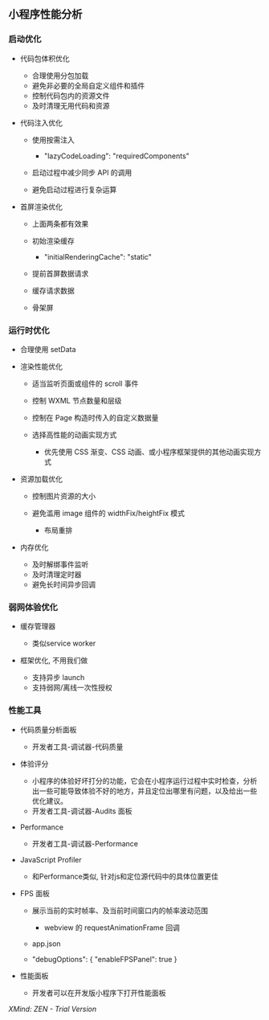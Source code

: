 ## 小程序性能分析

### 启动优化

- 代码包体积优化

	- 合理使用分包加载
	- 避免非必要的全局自定义组件和插件
	- 控制代码包内的资源文件
	- 及时清理无用代码和资源

- 代码注入优化

	- 使用按需注入

		- "lazyCodeLoading": "requiredComponents"

	- 启动过程中减少同步 API 的调用
	- 避免启动过程进行复杂运算

- 首屏渲染优化

	- 上面两条都有效果
	- 初始渲染缓存

		- "initialRenderingCache": "static"

	- 提前首屏数据请求
	- 缓存请求数据
	- 骨架屏

### 运行时优化

- 合理使用 setData
- 渲染性能优化

	- 适当监听页面或组件的 scroll 事件
	- 控制 WXML 节点数量和层级
	- 控制在 Page 构造时传入的自定义数据量
	- 选择高性能的动画实现方式

		- 优先使用 CSS 渐变、CSS 动画、或小程序框架提供的其他动画实现方式

- 资源加载优化

	- 控制图片资源的大小
	- 避免滥用 image 组件的 widthFix/heightFix 模式

		- 布局重排

- 内存优化

	- 及时解绑事件监听
	- 及时清理定时器
	- 避免长时间异步回调

### 弱网体验优化

- 缓存管理器

	- 类似service worker

- 框架优化, 不用我们做

	- 支持异步 launch
	- 支持弱网/离线一次性授权

### 性能工具

- 代码质量分析面板

	- 开发者工具-调试器-代码质量

- 体验评分

	- 小程序的体验好坏打分的功能，它会在小程序运行过程中实时检查，分析出一些可能导致体验不好的地方，并且定位出哪里有问题，以及给出一些优化建议。
	- 开发者工具-调试器-Audits 面板

- Performance

	- 开发者工具-调试器-Performance

- JavaScript Profiler

	- 和Performance类似, 针对js和定位源代码中的具体位置更佳

- FPS 面板

	- 展示当前的实时帧率、及当前时间窗口内的帧率波动范围

		-  webview 的 requestAnimationFrame 回调

	- app.json 
	- "debugOptions": {
    "enableFPSPanel": true
  }

- 性能面板

	- 开发者可以在开发版小程序下打开性能面板

*XMind: ZEN - Trial Version*